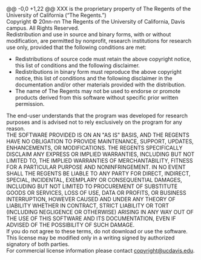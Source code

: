 @@ -0,0 +1,22 @@
XXX is the proprietary property of The Regents of the University of California (“The Regents.”)  
Copyright © 20nn-nn The Regents of the University of California, Davis campus. All Rights Reserved.  
Redistribution and use in source and binary forms, with or without modification, are permitted by nonprofit, research
institutions for research use only, provided that the following conditions are met:  
- Redistributions of source code must retain the above copyright notice, this list of conditions and the following disclaimer. 
- Redistributions in binary form must reproduce the above copyright notice, this list of conditions and the following disclaimer
in the documentation and/or other materials provided with the distribution. 
- The name of The Regents may not be used to endorse or promote products derived from this software without specific prior
written permission.  

The end-user understands that the program was developed for research purposes and is advised not to rely exclusively on the
program for any reason.  
THE SOFTWARE PROVIDED IS ON AN "AS IS" BASIS, AND THE REGENTS HAVE NO OBLIGATION TO PROVIDE MAINTENANCE, SUPPORT, UPDATES,
ENHANCEMENTS, OR MODIFICATIONS. THE REGENTS SPECIFICALLY DISCLAIM ANY EXPRESS OR IMPLIED WARRANTIES, INCLUDING BUT NOT LIMITED
TO, THE IMPLIED WARRANTIES OF MERCHANTABILITY, FITNESS FOR A PARTICULAR PURPOSE AND NONINFRINGEMENT. IN NO EVENT SHALL THE
REGENTS BE LIABLE TO ANY PARTY FOR DIRECT, INDIRECT, SPECIAL, INCIDENTAL, EXEMPLARY OR CONSEQUENTIAL DAMAGES, INCLUDING BUT NOT
LIMITED TO  PROCUREMENT OF SUBSTITUTE GOODS OR SERVICES, LOSS OF USE, DATA OR PROFITS, OR BUSINESS INTERRUPTION, HOWEVER CAUSED
AND UNDER ANY THEORY OF LIABILITY WHETHER IN CONTRACT, STRICT LIABILITY OR TORT (INCLUDING NEGLIGENCE OR OTHERWISE) ARISING IN
ANY WAY OUT OF THE USE OF THIS SOFTWARE AND ITS DOCUMENTATION, EVEN IF ADVISED OF THE POSSIBILITY OF SUCH DAMAGE.  
If you do not agree to these terms, do not download or use the software.  This license may be modified only in a writing signed
by authorized signatory of both parties.  
For commercial license information please contact copyright@ucdavis.edu.

